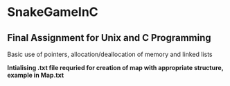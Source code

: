 # SnakeGameInC

## Final Assignment for Unix and C Programming

Basic use of pointers, allocation/deallocation of memory and linked lists

**Intialising .txt file requried for creation of map with appropriate structure, example in __Map.txt__** 
